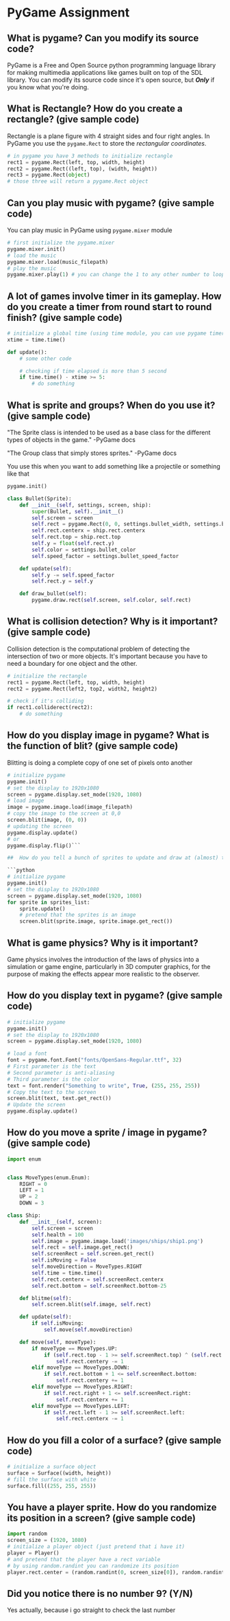 # PyGame Assignment

##  What is pygame? Can you modify its source code?

PyGame is a Free and Open Source python programming language library for making multimedia applications like games built on top of the SDL library. You can modify its source code since it's open source, but ***Only*** if you know what you're doing.

##  What is Rectangle? How do you create a rectangle? (give sample code)

Rectangle is a plane figure with 4 straight sides and four right angles. In PyGame you use the `pygame.Rect` to store the *rectangular coordinates*.
```python
# in pygame you have 3 methods to initialize rectangle
rect1 = pygame.Rect(left, top, width, height)
rect2 = pygame.Rect((left, top), (width, height))
rect3 = pygame.Rect(object)
# those three will return a pygame.Rect object
```

##  Can you play music with pygame? (give sample code)

You can play music in PyGame using `pygame.mixer` module

```python
# first initialize the pygame.mixer
pygame.mixer.init()
# load the music
pygame.mixer.load(music_filepath)
# play the music
pygame.mixer.play(1) # you can change the 1 to any other number to loop x times
```

##  A lot of games involve timer in its gameplay. How do you create a timer from round start to round finish? (give sample code)

```python
# initialize a global time (using time module, you can use pygame timer if you want)
xtime = time.time()

def update():
    # some other code

    # checking if time elapsed is more than 5 second
    if time.time() - xtime >= 5:
        # do something
```

##  What is sprite and groups? When do you use it? (give sample code)

"The Sprite class is intended to be used as a base class for the different types of objects in the game." -PyGame docs

"The Group class that simply stores sprites." -PyGame docs

You use this when you want to add something like a projectile or something like that

```python
pygame.init()

class Bullet(Sprite):
    def __init__(self, settings, screen, ship):
        super(Bullet, self).__init__()
        self.screen = screen
        self.rect = pygame.Rect(0, 0, settings.bullet_width, settings.bullet_height)
        self.rect.centerx = ship.rect.centerx
        self.rect.top = ship.rect.top
        self.y = float(self.rect.y)
        self.color = settings.bullet_color
        self.speed_factor = settings.bullet_speed_factor

    def update(self):
        self.y -= self.speed_factor
        self.rect.y = self.y

    def draw_bullet(self):
        pygame.draw.rect(self.screen, self.color, self.rect)
```

##  What is collision detection? Why is it important? (give sample code)

Collision detection is the computational problem of detecting the intersection of two or more objects. It's important because you have to need a boundary for one object and the other.

```python
# initialize the rectangle
rect1 = pygame.Rect(left, top, width, height)
rect2 = pygame.Rect(left2, top2, width2, height2)

# check if it's colliding
if rect1.colliderect(rect2):
    # do something
```

##  How do you display image in pygame? What is the function of blit? (give sample code)

Blitting is doing a complete copy of one set of pixels onto another
```python
# initialize pygame
pygame.init()
# set the display to 1920x1080
screen = pygame.display.set_mode(1920, 1080)
# load image
image = pygame.image.load(image_filepath)
# copy the image to the screen at 0,0
screen.blit(image, (0, 0))
# updating the screen
pygame.display.update()
# or 
pygame.display.flip()```

##  How do you tell a bunch of sprites to update and draw at (almost) the same time? (give sample code)

```python
# initialize pygame
pygame.init()
# set the display to 1920x1080
screen = pygame.display.set_mode(1920, 1080)
for sprite in sprites_list:
    sprite.update()
    # pretend that the sprites is an image
    screen.blit(sprite.image, sprite.image.get_rect())
```

##  What is game physics? Why is it important?

Game physics involves the introduction of the laws of physics into a simulation or game engine, particularly in 3D computer graphics, for the purpose of making the effects appear more realistic to the observer.

##  How do you display text in pygame? (give sample code)

```python
# initialize pygame
pygame.init()
# set the display to 1920x1080
screen = pygame.display.set_mode(1920, 1080)

# load a font
font = pygame.font.Font("fonts/OpenSans-Regular.ttf", 32)
# First parameter is the text
# Second parameter is anti-aliasing
# Third parameter is the color
text = font.render("Something to write", True, (255, 255, 255))
# Copy the text to the screen
screen.blit(text, text.get_rect())
# Update the screen
pygame.display.update()
```

##  How do you move a sprite / image in pygame? (give sample code)

```python
import enum


class MoveTypes(enum.Enum):
    RIGHT = 0
    LEFT = 1
    UP = 2
    DOWN = 3

class Ship:
    def __init__(self, screen):
        self.screen = screen
        self.health = 100
        self.image = pygame.image.load('images/ships/ship1.png')
        self.rect = self.image.get_rect()
        self.screenRect = self.screen.get_rect()
        self.isMoving = False
        self.moveDirection = MoveTypes.RIGHT
        self.time = time.time()
        self.rect.centerx = self.screenRect.centerx
        self.rect.bottom = self.screenRect.bottom-25

    def blitme(self):
        self.screen.blit(self.image, self.rect)

    def update(self):
        if self.isMoving:
            self.move(self.moveDirection)

    def move(self, moveType):
        if moveType == MoveTypes.UP:
            if (self.rect.top - 1 >= self.screenRect.top) ^ (self.rect.top <= self.screenRect.centery*1.25):
                self.rect.centery -= 1
        elif moveType == MoveTypes.DOWN:
            if self.rect.bottom + 1 <= self.screenRect.bottom:
                self.rect.centery += 1
        elif moveType == MoveTypes.RIGHT:
            if self.rect.right + 1 <= self.screenRect.right:
                self.rect.centerx += 1
        elif moveType == MoveTypes.LEFT:
            if self.rect.left - 1 >= self.screenRect.left:
                self.rect.centerx -= 1
```

##  How do you fill a color of a surface? (give sample code)

```python
# initialize a surface object
surface = Surface((width, height))
# fill the surface with white
surface.fill((255, 255, 255))
```

##  You have a player sprite. How do you randomize its position in a screen? (give sample code)

```python
import random
screen_size = (1920, 1080)
# initialize a player object (just pretend that i have it)
player = Player()
# and pretend that the player have a rect variable
# by using random.randint you can randomize its position
player.rect.center = (random.randint(0, screen_size[0]), random.randint(0, screen_size[1]))
```

##  Did you notice there is no number 9? (Y/N)

Yes actually, because i go straight to check the last number